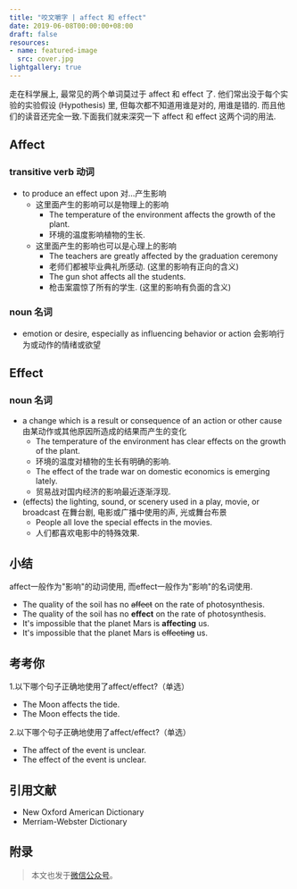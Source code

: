 ```yaml
---
title: "咬文嚼字 | affect 和 effect"
date: 2019-06-08T00:00:00+08:00
draft: false
resources:
- name: featured-image
  src: cover.jpg
lightgallery: true
---
```


走在科学展上, 最常见的两个单词莫过于 affect 和 effect 了. 他们常出没于每个实验的实验假设 (Hypothesis) 里, 但每次都不知道用谁是对的, 用谁是错的. 而且他们的读音还完全一致.下面我们就来深究一下 affect 和 effect 这两个词的用法.

## Affect

### transitive verb 动词

- to produce an effect upon 对...产生影响
  - 这里面产生的影响可以是物理上的影响
    - The temperature of the environment affects the growth of the plant.
    - 环境的温度影响植物的生长.
  - 这里面产生的影响也可以是心理上的影响
    - The teachers are greatly affected by the graduation ceremony
    - 老师们都被毕业典礼所感动. (这里的影响有正向的含义)
    - The gun shot affects all the students.
    - 枪击案震惊了所有的学生. (这里的影响有负面的含义)

### noun 名词

- emotion or desire, especially as influencing behavior or action 会影响行为或动作的情绪或欲望

## Effect

### noun 名词

- a change which is a result or consequence of an action or other cause 由某动作或其他原因所造成的结果而产生的变化
  - The temperature of the environment has clear effects on the growth of the plant.
  - 环境的温度对植物的生长有明确的影响.
  - The effect of the trade war on domestic economics is emerging lately.
  - 贸易战对国内经济的影响最近逐渐浮现.
- (effects) the lighting, sound, or scenery used in a play, movie, or broadcast 在舞台剧, 电影或广播中使用的声, 光或舞台布景
  - People all love the special effects in the movies.
  - 人们都喜欢电影中的特殊效果.

## 小结

affect一般作为"影响"的动词使用, 而effect一般作为"影响"的名词使用.

- The quality of the soil has no ~~affect~~ on the rate of photosynthesis.
- The quality of the soil has no **effect** on the rate of photosynthesis.
- It's impossible that the planet Mars is **affecting** us.
- It's impossible that the planet Mars is ~~effecting~~ us.

## 考考你

1.以下哪个句子正确地使用了affect/effect?（单选）

- The Moon affects the tide.
- The Moon effects the tide.

2.以下哪个句子正确地使用了affect/effect?（单选）

- The affect of the event is unclear.
- The effect of the event is unclear.

## 引用文献

- New Oxford American Dictionary
- Merriam-Webster Dictionary

## 附录

> 本文也发于[微信公众号](https://mp.weixin.qq.com/s/yrwpuN2MQBquv3g8re6mxA)。
